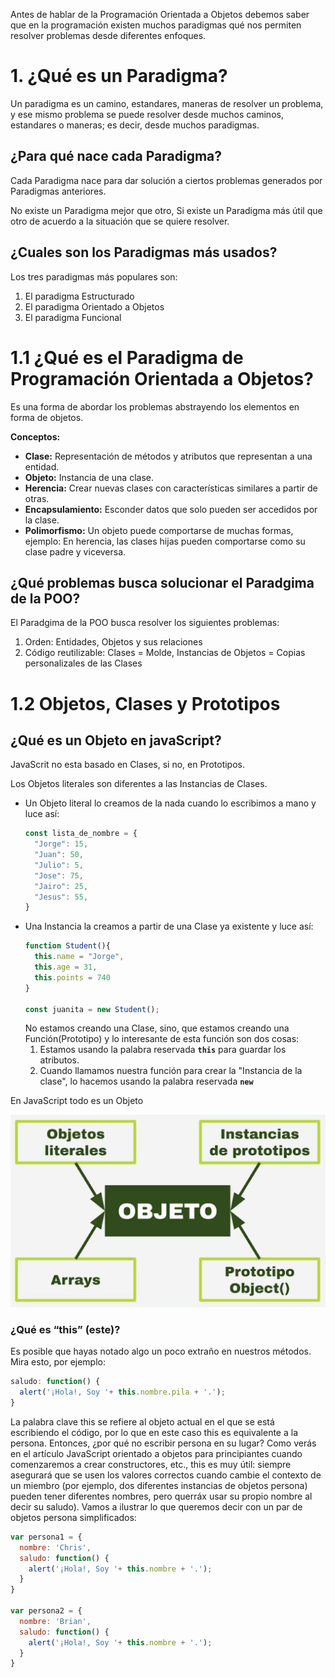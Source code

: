 Antes de hablar de la Programación Orientada a Objetos debemos saber que en la programación existen muchos paradigmas qué nos permiten resolver problemas desde diferentes enfoques.

# 1. ¿Qué es un Paradigma?

Un paradigma es un camino, estandares, maneras de resolver un problema, y ese mismo problema se puede resolver desde muchos caminos, estandares o maneras; es decir, desde muchos paradigmas. 

## ¿Para qué nace cada Paradigma?

Cada Paradigma nace para dar solución a ciertos problemas generados por Paradigmas anteriores. 

No existe un Paradigma mejor que otro, Si existe un Paradigma más útil que otro de acuerdo a la situación que se quiere resolver.

## ¿Cuales son los Paradigmas más usados?

Los tres paradigmas más populares son:
1. El paradigma Estructurado
2. El paradigma Orientado a Objetos
3. El paradigma Funcional

# 1.1 ¿Qué es el Paradigma de Programación Orientada a Objetos?

 Es una forma de abordar los problemas abstrayendo los elementos en forma de objetos.

 **Conceptos:**
- **Clase:** Representación de métodos y atributos que representan a una entidad.
- **Objeto:** Instancia de una clase.
- **Herencia:** Crear nuevas clases con características similares a partir de otras.
- **Encapsulamiento:** Esconder datos que solo pueden ser accedidos por la clase.
- **Polimorfismo:** Un objeto puede comportarse de muchas formas, ejemplo: En herencia, las clases hijas pueden comportarse como su clase padre y viceversa.

## ¿Qué problemas busca solucionar el Paradgima de la POO?

El Paradgima de la POO busca resolver los siguientes problemas:
1. Orden: Entidades, Objetos y sus relaciones
2. Código reutilizable: Clases = Molde, Instancias de Objetos = Copias personalizales de las Clases

# 1.2 Objetos, Clases y Prototipos

## ¿Qué es un Objeto en javaScript?
JavaScrit no esta basado en Clases, si no, en Prototipos.

Los Objetos literales son diferentes a las Instancias de Clases.

- Un Objeto literal lo creamos de la nada cuando lo escribimos a mano y luce así:
  ```js
  const lista_de_nombre = {
    "Jorge": 15,
    "Juan": 50,
    "Julio": 5,
    "Jose": 75,
    "Jairo": 25,
    "Jesus": 55,
  }
  ```
- Una Instancia la creamos a partir de una Clase ya existente y luce así:
  ```js
  function Student(){
    this.name = "Jorge",
    this.age = 31,
    this.points = 740
  }

  const juanita = new Student();
  ```
  No estamos creando una Clase, sino, que estamos creando una Función(Prototipo) y lo interesante de esta función son dos cosas:
  1. Estamos usando la palabra reservada **`this`** para guardar los atributos.
  2. Cuando llamamos nuestra función para crear la "Instancia de la clase", lo hacemos usando la palabra reservada **`new`** 

En JavaScript todo es un Objeto

<img src="./img/object.png">


### ¿Qué es “this” (este)?

Es posible que hayas notado algo un poco extraño en nuestros métodos. Mira esto, por ejemplo:
```js
saludo: function() {
  alert('¡Hola!, Soy '+ this.nombre.pila + '.');
}
```
 La palabra clave this se refiere al objeto actual en el que se está escribiendo el código, por lo que en este caso this es equivalente a la persona. Entonces, ¿por qué no escribir persona en su lugar? Como verás en el artículo JavaScript orientado a objetos para principiantes cuando comenzaremos a crear constructores, etc., this es muy útil: siempre asegurará que se usen los valores correctos cuando cambie el contexto de un miembro (por ejemplo, dos diferentes instancias de objetos persona) pueden tener diferentes nombres, pero querráx usar su propio nombre al decir su saludo).
Vamos a ilustrar lo que queremos decir con un par de objetos persona simplificados:

```js
var persona1 = {
  nombre: 'Chris',
  saludo: function() {
    alert('¡Hola!, Soy '+ this.nombre + '.');
  }
}

var persona2 = {
  nombre: 'Brian',
  saludo: function() {
    alert('¡Hola!, Soy '+ this.nombre + '.');
  }
}
```

